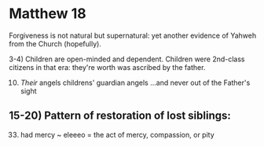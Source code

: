 # Matthew 18

Forgiveness is not natural but supernatural: yet another evidence of Yahweh from the Church (hopefully).

3-4) Children are open-minded and dependent.
Children were 2nd-class citizens in that era: they're worth was ascribed by the father.


10) _Their_ angels
	childrens' guardian angels
	...and never out of the Father's sight


15-20) Pattern of restoration of lost siblings:
- 

33) had mercy ~ eleeeo = the act of mercy, compassion, or pity

